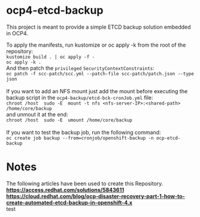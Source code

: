 # ocp4-etcd-backup
This project is meant to provide a simple ETCD backup solution embedded in OCP4. <br />

To apply the manifests, run kustomize or oc apply -k from the root of the repository: <br />
```kustomize build . | oc apply -f -``` <br />
```oc apply -k . ``` <br />
And then patch the ```privileged``` ```SecurityContextConstraints```: <br />
```oc patch -f scc-patch/scc.yml --patch-file scc-patch/patch.json --type json``` <br />
<br />
If you want to add an NFS mount just add the mount before executing the backup script in the ```ocp4-backup/etcd-bck-cronJob.yml``` file: <br />
```chroot /host  sudo -E  mount -t nfs <nfs-server-IP>:<shared-path> /home/core/backup``` <br />
and unmout it at the end: <br />
```chroot /host  sudo -E  umount /home/core/backup``` <br />
<br />
If you want to test the backup job, run the following command: <br />
```oc create job backup --from=cronjob/openshift-backup -n ocp-etcd-backup```
<br />


# Notes
The following articles have been used to create this Repository. <br />
**https://access.redhat.com/solutions/5843611**  <br />
**https://cloud.redhat.com/blog/ocp-disaster-recovery-part-1-how-to-create-automated-etcd-backup-in-openshift-4.x** <br />
test
